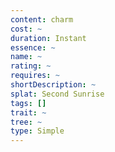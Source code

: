 ```yaml
---
content: charm
cost: ~
duration: Instant
essence: ~
name: ~
rating: ~
requires: ~
shortDescription: ~
splat: Second Sunrise
tags: []
trait: ~
tree: ~
type: Simple
---
```



